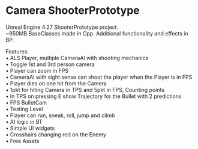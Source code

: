 # Camera ShooterPrototype  

Unreal Engine 4.27 ShooterPrototype project.  
~950MB
BaseClasses made in Cpp. Additional functionality and effects in BP.  

Features:  
• ALS Player, multiple CameraAI with shooting mechanics  
•	Toggle 1st and 3rd person camera  
•	Player can zoom in FPS  
• CameraAI with sight sense can shoot the player when the Player is in FPS  
•	Player dies on one hit from the Camera  
• 1pkt for hiting Camera in TPS and 5pkt in FPS, Counting points  
•	In TPS on pressing E show Trajectory for the Bullet with 2 predictions  
•	FPS BulletCam  
•	Testing Level  
• Player can run, sneak, roll, jump and climb  
• AI logic in BT  
• Simple UI widgets  
• Crosshairs changing red on the Enemy  
• Free Assets  
